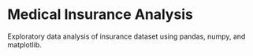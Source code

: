 # Medical Insurance Analysis
Exploratory data analysis of insurance dataset using pandas, numpy, and matplotlib.
